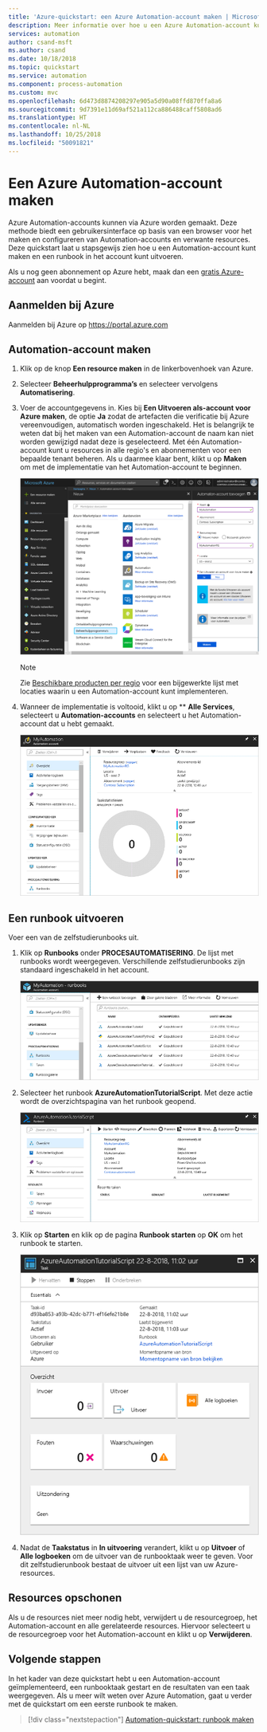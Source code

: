 ```yaml
---
title: 'Azure-quickstart: een Azure Automation-account maken | Microsoft Docs'
description: Meer informatie over hoe u een Azure Automation-account kunt maken en een runbook kunt uitvoeren.
services: automation
author: csand-msft
ms.author: csand
ms.date: 10/18/2018
ms.topic: quickstart
ms.service: automation
ms.component: process-automation
ms.custom: mvc
ms.openlocfilehash: 6d473d8874208297e905a5d90a08ffd870ffa8a6
ms.sourcegitcommit: 9d7391e11d69af521a112ca886488caff5808ad6
ms.translationtype: HT
ms.contentlocale: nl-NL
ms.lasthandoff: 10/25/2018
ms.locfileid: "50091821"
---
```

# <a name="create-an-azure-automation-account"></a>Een Azure Automation-account maken

Azure Automation-accounts kunnen via Azure worden gemaakt. Deze methode biedt een gebruikersinterface op basis van een browser voor het maken en configureren van Automation-accounts en verwante resources. Deze quickstart laat u stapsgewijs zien hoe u een Automation-account kunt maken en een runbook in het account kunt uitvoeren.

Als u nog geen abonnement op Azure hebt, maak dan een [gratis Azure-account](https://azure.microsoft.com/free/?WT.mc_id=A261C142F) aan voordat u begint.

## <a name="sign-in-to-azure"></a>Aanmelden bij Azure

Aanmelden bij Azure op https://portal.azure.com

## <a name="create-automation-account"></a>Automation-account maken

1. Klik op de knop **Een resource maken** in de linkerbovenhoek van Azure.

1. Selecteer **Beheerhulpprogramma’s** en selecteer vervolgens **Automatisering**.

1. Voer de accountgegevens in. Kies bij **Een Uitvoeren als-account voor Azure maken**, de optie **Ja** zodat de artefacten die verificatie bij Azure vereenvoudigen, automatisch worden ingeschakeld. Het is belangrijk te weten dat bij het maken van een Automation-account de naam kan niet worden gewijzigd nadat deze is geselecteerd. Met één Automation-account kunt u resources in alle regio's en abonnementen voor een bepaalde tenant beheren. Als u daarmee klaar bent, klikt u op **Maken** om met de implementatie van het Automation-account te beginnen.

    ![Gegevens over uw Automation-account invoeren op de pagina](./media/automation-quickstart-create-account/create-automation-account-portal-blade.png)  

    > [!NOTE]
    > Zie [Beschikbare producten per regio](https://azure.microsoft.com/en-us/global-infrastructure/services/?products=automation&regions=all) voor een bijgewerkte lijst met locaties waarin u een Automation-account kunt implementeren.

1. Wanneer de implementatie is voltooid, klikt u op ** **Alle Services**, selecteert u **Automation-accounts** en selecteert u het Automation-account dat u hebt gemaakt.

    ![Overzicht van Automation-account](./media/automation-quickstart-create-account/automation-account-overview.png)

## <a name="run-a-runbook"></a>Een runbook uitvoeren

Voer een van de zelfstudierunbooks uit.

1. Klik op **Runbooks** onder **PROCESAUTOMATISERING**. De lijst met runbooks wordt weergegeven. Verschillende zelfstudierunbooks zijn standaard ingeschakeld in het account.

    ![Lijst met runbooks in het Automation-account](./media/automation-quickstart-create-account/automation-runbooks-overview.png)

1. Selecteer het runbook **AzureAutomationTutorialScript**. Met deze actie wordt de overzichtspagina van het runbook geopend.

    ![Overzicht van het runbook](./media/automation-quickstart-create-account/automation-tutorial-script-runbook-overview.png)

1. Klik op **Starten** en klik op de pagina **Runbook starten** op **OK** om het runbook te starten.

    ![Pagina met runbooktaak](./media/automation-quickstart-create-account/automation-tutorial-script-job.png)

1. Nadat de **Taakstatus** in **In uitvoering** verandert, klikt u op **Uitvoer** of **Alle logboeken** om de uitvoer van de runbooktaak weer te geven. Voor dit zelfstudierunbook bestaat de uitvoer uit een lijst van uw Azure-resources.

## <a name="clean-up-resources"></a>Resources opschonen

Als u de resources niet meer nodig hebt, verwijdert u de resourcegroep, het Automation-account en alle gerelateerde resources. Hiervoor selecteert u de resourcegroep voor het Automation-account en klikt u op **Verwijderen**.

## <a name="next-steps"></a>Volgende stappen

In het kader van deze quickstart hebt u een Automation-account geïmplementeerd, een runbooktaak gestart en de resultaten van een taak weergegeven. Als u meer wilt weten over Azure Automation, gaat u verder met de quickstart om een eerste runbook te maken.

> [!div class="nextstepaction"]
> [Automation-quickstart: runbook maken](./automation-quickstart-create-runbook.md)
